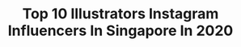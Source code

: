 ---
title: Top 10 Illustrators Instagram Influencers In Singapore In 2020
description: >-
  Find top illustrators Instagram influencers in Singapore in 2020. Most popular hashtags: #illustration #art #drawing #sketch.
platform: Instagram
profiles:
  - username: "anacathie"
    fullname: >-
      Anastasia Catharina
    location: "Singapore"
    followers: 20770
    engagement: 553
    commentsToLikes: 0.018158
    avatar: "https://instagram.ficn4-1.fna.fbcdn.net/v/t51.2885-19/s320x320/81689050_158558002227247_1570062132987297792_n.jpg?_nc_ht=instagram.ficn4-1.fna.fbcdn.net&_nc_ohc=ZVNTIzdUSh4AX96D5p1&oh=d8fb44f27c8f96a02a132c980d307cd7&oe=5EB57740"
    verified: false
    hashtags: "#connectionsfromhome"
  - username: "goldfishkang"
    fullname: >-
      🍑🌷☁️ gloria ☁️🌷🍑
    location: "Singapore"
    followers: 78683
    engagement: 343
    commentsToLikes: 0.015332
    avatar: "https://scontent-ams4-1.cdninstagram.com/v/t51.2885-19/s320x320/54513489_1189007334582542_2067607474021597184_n.jpg?_nc_ht=scontent-ams4-1.cdninstagram.com&_nc_ohc=GGf-KPj2BI8AX-g3Abv&oh=1b94f0d49104a2c5def9a5b32333d4aa&oe=5EAE1533"
    verified: false
    hashtags: "#cuteillustration, #laundrocats, #sinnoh, #socialresponsibility"
  - username: "redbeanporridge"
    fullname: >-
      Johan (Joe-han)
    location: "Singapore"
    followers: 24437
    engagement: 611
    commentsToLikes: 0.008532
    avatar: "https://scontent-amt2-1.cdninstagram.com/v/t51.2885-19/s320x320/66464856_490623971481952_4655960705978073088_n.jpg?_nc_ht=scontent-amt2-1.cdninstagram.com&_nc_ohc=W6b132T6ZPgAX_IGspZ&oh=2934a3973309fd28eec9c14c06984e40&oe=5EB00D78"
    verified: false
    hashtags: "#sketch, #animation, #conveniencestore, #calm"
  - username: "friedricebucket"
    fullname: >-
      Ong Yi Teck | Animator
    location: "Singapore"
    followers: 8023
    engagement: 480
    commentsToLikes: 0.014192
    avatar: "https://scontent-lhr8-1.cdninstagram.com/v/t51.2885-19/s320x320/65495586_560533607815125_3783627692537020416_n.jpg?_nc_ht=scontent-lhr8-1.cdninstagram.com&_nc_ohc=x0TQCk2hXr4AX_0Fv1V&oh=102b3cbe6a5bd3c3b85b736d6cb3bcd0&oe=5E9F821F"
    verified: false
    hashtags: "#walkcycle, #aftershockpc, #characterdesign, #visdev"
  - username: "bobblejot"
    fullname: >-
      Phoebe Im Eun Bee
    location: "Singapore"
    followers: 238420
    engagement: 1467
    commentsToLikes: 0.004126
    avatar: "https://scontent-ams4-1.cdninstagram.com/v/t51.2885-19/s320x320/42080561_240156490190509_8697482162229739520_n.jpg?_nc_ht=scontent-ams4-1.cdninstagram.com&_nc_ohc=9Ako6WCMnOkAX_-nL4x&oh=1875bf2378580916be53ec2c6c3386f5&oe=5EA9AEBC"
    verified: false
    hashtags: "#sharing, #cat, #illustration, #prank"
  - username: "solustae"
    fullname: >-
      chloe [email for commissions!]
    location: "Singapore"
    followers: 9584
    engagement: 3542
    commentsToLikes: 0.013838
    avatar: "https://scontent-gmp1-1.cdninstagram.com/v/t51.2885-19/s320x320/90089580_1339840079739460_6623615082611867648_n.jpg?_nc_ht=scontent-gmp1-1.cdninstagram.com&_nc_ohc=9v3tBRvdi10AX8-Ezdt&oh=04a39ff11d6f769625c5f6dd3ee3cf89&oe=5EA1CF35"
    verified: false
    hashtags: "#jiminfanart, #yunhofanart, #postercolor, #postercolours"
  - username: "coffee.n.perspective"
    fullname: >-
      Marc Lee
    location: "Singapore"
    followers: 15471
    engagement: 801
    commentsToLikes: 0.010408
    avatar: "https://scontent-ams4-1.cdninstagram.com/v/t51.2885-19/s320x320/40034195_1920493651348805_6286250916249075712_n.jpg?_nc_ht=scontent-ams4-1.cdninstagram.com&_nc_ohc=M1L2_woGhz8AX-T34kz&oh=18dc01e54310d40168b3ca9267cce58e&oe=5EBB5F0C"
    verified: false
    hashtags: "#incursori, #delta, #ilnono, #starwars"
  - username: "irenekohstudio"
    fullname: >-
      Irene Koh Studio | Kawaii Art
    location: "Singapore"
    followers: 6947
    engagement: 703
    commentsToLikes: 0.085872
    avatar: "https://scontent-lht6-1.cdninstagram.com/v/t51.2885-19/61144025_641679256308117_2622803615609257984_n.jpg?_nc_ht=scontent-lht6-1.cdninstagram.com&_nc_ohc=RRrlCXXx318AX9JAXgp&oh=21216fa5649615d80d54f5a9a1594789&oe=5EB309F9"
    verified: false
    hashtags: "#kawaii, #crazycat, #iloveyoualatte, #ilovemermaids"
---